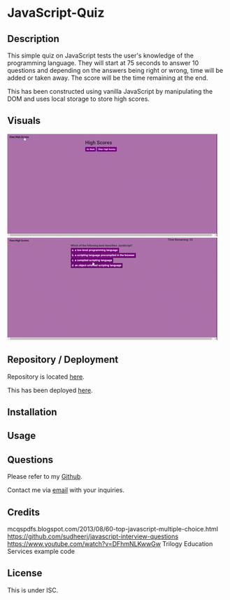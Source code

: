# JavaScript-Quiz

## Description
This simple quiz on JavaScript tests the user's knowledge of the programming language. They will start at 75 seconds to answer 10 questions and depending on the answers being right or wrong, time will be added or taken away. The score will be the time remaining at the end.

This has been constructed using vanilla JavaScript by manipulating the DOM and uses local storage to store high scores.

## Visuals
![gif1](./assets/javascriptquizgif1.gif)
![gif2](./assets/javascriptquizgif2.gif)

## Repository / Deployment
Repository is located [here](https://github.com/awpdev/JavaScript-Quiz).

This has been deployed [here](https://awpdev.github.io/JavaScript-Quiz/).
## Installation

## Usage


## Questions
Please refer to my [Github](https://github.com/awpdev/).

Contact me via [email](mailto:apark999@gmail.com) with your inquiries.

## Credits

mcqspdfs.blogspot.com/2013/08/60-top-javascript-multiple-choice.html
https://github.com/sudheerj/javascript-interview-questions
https://www.youtube.com/watch?v=DFhmNLKwwGw
Trilogy Education Services example code

## License
This is under ISC.